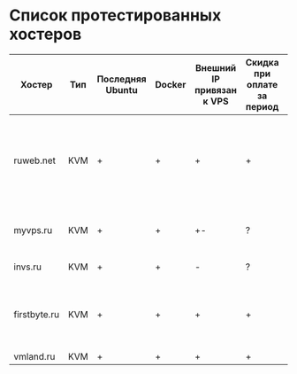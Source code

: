 # Список протестированных хостеров

| Хостер | Тип | Последняя Ubuntu | Docker | Внешний IP привязан к VPS | Скидка при оплате за период | Дата теста | Комментарий |
| ------ | --- | ---------------- | ------ | ------------------------- | --------------------------- | ---------- | ----------- |
| ruweb.net | KVM | + | + | + | + | 12.2016 | Отличные VPS, чуть меньше диска, чем обычно, зато SSD, много памяти и скидки. |
| myvps.ru | KVM | + | + | +- | ? | 11.2016 | IP зависит от локации. Что-то с ними не то было |
| invs.ru | KVM | + | + | - | ? | 11.2016 | Не очень из-за IP |
| firstbyte.ru | KVM | + | + | + | + | 12.2016 | Очень медленные виртуалки, сильно оверселлят ресурсы |
| vmland.ru | KVM | + | + | + | + | 12.2016 | Всё хорошо |
